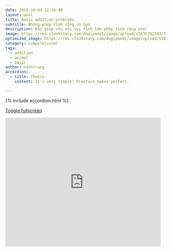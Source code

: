 ```yaml
---
date: 2018-10-09 12:26:40
layout: post
title: Basic addition problems
subtitle: Những phép tính cộng cơ bản
description: Hãy giúp chú voi vui tính làm phép tính cộng nhé!
image: https://res.cloudinary.com/dogipandt/image/upload/v1635742743/find-the-sum-of-2-numbers-n%E1%BB%81n_ikjzwb.png
optimized_image: https://res.cloudinary.com/dogipandt/image/upload/v1635742743/find-the-sum-of-2-numbers-n%E1%BB%81n_ikjzwb.png
category: computational
tags:
  - addition
  - animal
  - basic
author: minhtrung
accordion:
  - title: Theory
    content: It's very simple! Practice makes perfect.

---
```

{% include accordion.html %}
<head>
  <meta charset="utf-8">
  <meta name="viewport" content="width=device-width">
  <title>MathJax example</title>
  <script src="https://polyfill.io/v3/polyfill.min.js?features=es6"></script>
  <script id="MathJax-script" async
          src="https://cdn.jsdelivr.net/npm/mathjax@3/es5/tex-mml-chtml.js">
  </script>
</head>

<a href="https://scratch.mit.edu/projects/566540009/fullscreen/"> Toggle fullscreen </a>
<iframe src="https://scratch.mit.edu/projects/566540009/embed" allowtransparency="true" width="485" height="402" frameborder="0" scrolling="no" allowfullscreen></iframe>